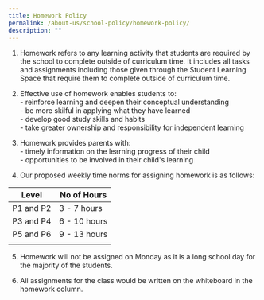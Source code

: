 ```yaml
---
title: Homework Policy
permalink: /about-us/school-policy/homework-policy/
description: ""
---
```

1.  Homework refers to any learning activity that students are required by the school to complete outside of curriculum time. It includes all tasks and assignments including those given through the Student Learning Space that require them to complete outside of curriculum time.  
      
    
2.  Effective use of homework enables students to:  
    \- reinforce learning and deepen their conceptual understanding  
    \- be more skilful in applying what they have learned  
    \- develop good study skills and habits  
    \- take greater ownership and responsibility for independent learning  
      
    
3.  Homework provides parents with:  
    \- timely information on the learning progress of their child  
    \- opportunities to be involved in their child's learning  
      
    
4.  Our proposed weekly time norms for assigning homework is as follows:

| Level | No of Hours |
|---|---|
| P1 and P2 | 3 - 7 hours |
|  P3 and P4  | 6 - 10 hours |
| P5 and P6 | 9 - 13 hours |
| | |

5.  Homework will not be assigned on Monday as it is a long school day for the majority of the students.  
      
    
6.  All assignments for the class would be written on the whiteboard in the homework column.